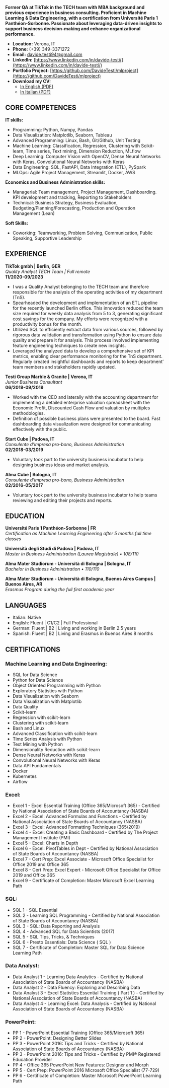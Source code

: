 
**Former QA at TikTok in the TECH team with MBA background and previous experience in business consulting. Proficient in Machine Learning & Data Engineering, with a certification from Université Paris 1 Panthéon-Sorbonne. Passionate about leveraging data-driven insights to support business decision-making and enhance organizational performance.**

- **Location:** Verona, IT
- **Phone:** (+39) 349-3371272
- **Email:** [davide.testi94@gmail.com](mailto:davide.testi94@gmail.com)
- **LinkedIn:** [https://www.linkedin.com/in/davide-testi/](https://www.linkedin.com/in/davide-testi/)
- **Portfolio Project:** [https://github.com/DavideTesti/mlproject](https://github.com/DavideTesti/mlproject)
- **Download my CV:** 
  - [In English (PDF)](./assets/Davide_Testi_CV_EN.pdf)
  - [In Italian (PDF)](./assets/Davide_Testi_CV_IT.pdf)

    
## CORE COMPETENCES

**IT skills:**
- Programming: Python, Numpy, Pandas 
- Data Visualization: Matplotlib, Seaborn, Tableau 
- Advanced Programming: Linux, Bash, Git/Github, Unit Testing 
- Machine Learning: Classification, Regression, Clustering with Scikit-learn, Time series, Text mining, Dimension Reduction, MLflow  
- Deep Learning: Computer Vision with OpenCV, Dense Neural Networks with Keras, Convolutional Neural Networks with Keras  
- Data Engineering: SQL, FastAPI, Data Integration (ETL), PySpark  
- MLOps: Agile Project Management, Streamlit, Docker, AWS

**Economics and Business Administration skills:**
- Managerial: Team management, Project Management, Dashboarding. KPI development and tracking, Reporting to Stakeholders
- Technical: Business Strategy, Business Evaluation, Budgeting/Planning/Forecasting, Production and Operation Management (Lean)

**Soft Skills:**
- Coworking: Teamworking, Problem Solving, Communication, Public Speaking, Supportive Leadership 

## EXPERIENCE

**TikTok gmbh | Berlin, GER**  
*Quality Analyst TECH Team | Full remote*  
**11/2020-09/2023**
- I was a Quality Analyst belonging to the TECH team and therefore responsible for the analysis of the operating activities of my department (TnS).
- Spearheaded the development and implementation of an ETL pipeline for the recently launched Berlin office. This innovation reduced the team size required for weekly data analysis from 5 to 3, generating significant cost savings for the company. My efforts were recognized with a productivity bonus for the month.
- Utilized SQL to efficiently extract data from various sources, followed by rigorous data validation and transformation using Python to ensure data quality and prepare it for analysis. This process involved implementing feature engineering techniques to create new insights.
- Leveraged the analyzed data to develop a comprehensive set of KPI metrics, enabling clear performance monitoring for the TnS department. Regularly created insightful dashboards and reports to keep department’ team members and stakeholders rapidly updated.

**Testi Group Marble & Granite | Verona, IT**  
*Junior Business Consultant*  
**06/2019-09/2019**
- Worked with the CEO and laterally with the accounting department for implementing a detailed enterprise valuation spreadsheet with the Economic Profit, Discounted Cash Flow and valuation by multiples methodologies.
- Definition of possible business plans were presented to the board. Fast dashboarding data visualization were designed for communicating effectively with the public.

**Start Cube | Padova, IT**  
*Consulente d’impresa pro-bono, Business Administration*  
**02/2018-03/2019**
- Voluntary took part to the university business incubator to help designing business ideas and market analysis.

**Alma Cube | Bologna, IT**  
*Consulente d’impresa pro-bono, Business Administration*  
**02/2016-05/2017**
- Voluntary took part to the university business incubator to help teams reviewing and editing their projects and reports.

## EDUCATION

**Université Paris 1 Panthéon-Sorbonne | FR**  
*Certification as Machine Learning Engineering after 5 months full time classes*

**Università degli Studi di Padova | Padova, IT**  
*Master in Business Administration (Laurea Magistrale) • 108/110*

**Alma Mater Studiorum - Università di Bologna | Bologna, IT**  
*Bachelor in Business Administration •  110/110*

**Alma Mater Studiorum - Università di Bologna, Buenos Aires Campus | Buenos Aires, AR**  
*Erasmus Program during the full first academic year*

## LANGUAGES

- Italian: Native
- English: Fluent | C1/C2 | Full Professional 
- German: Fluent | B2 | Living and working in Berlin 2.5 years
- Spanish: Fluent | B2 | Living and Erasmus in Buenos Aires 8 months

## CERTIFICATIONS

### Machine Learning and Data Engineering:
- SQL for Data Science
- Python for Data Science
- Object Oriented Programming with Python
- Exploratory Statistics with Python
- Data Visualization with Seaborn
- Data Visualization with Matplotlib
- Data Quality
- Scikit-learn
- Regression with scikit-learn
- Clustering with scikit-learn
- Bash and Linux
- Advanced Classification with scikit-learn
- Time Series Analysis with Python
- Text Mining with Python
- Dimensionality Reduction with scikit-learn
- Dense Neural Networks with Keras
- Convolutional Neural Networks with Keras
- Data API Fundamentals
- Docker
- Kubernetes
- Airflow

### Excel:
- Excel 1 - Excel Essential Training (Office 365/Microsoft 365) - Certified by National Association of State Boards of Accountancy (NASBA)
- Excel 2 - Excel: Advanced Formulas and Functions - Certified by National Association of State Boards of Accountancy (NASBA)
- Excel 3 - Excel: Advanced Formatting Techniques (365/2019)
- Excel 4 - Excel: Creating a Basic Dashboard - Certified by The Project Management Institute (PMI)
- Excel 5 - Excel: Charts in Depth
- Excel 6 - Excel: PivotTables in Dept - Certified by National Association of State Boards of Accountancy (NASBA)
- Excel 7 - Cert Prep: Excel Associate - Microsoft Office Specialist for Office 2019 and Office 365
- Excel 8 - Cert Prep: Excel Expert - Microsoft Office Specialist for Office 2019 and Office 365
- Excel 9 - Certificate of Completion: Master Microsoft Excel Learning Path

### SQL:
- SQL 1 - SQL Essential
- SQL 2 - Learning SQL Programming - Certified by National Association of State Boards of Accountancy (NASBA)
- SQL 3 - SQL: Data Reporting and Analysis
- SQL 4 - Advanced SQL for Data Scientists (2017)
- SQL 5 - SQL Tips, Tricks, & Techniques
- SQL 6 - Presto Essentials: Data Science ( SQL )
- SQL 7 - Certificate of Completion: Master SQL for Data Science Learning Path

### Data Analyst:
- Data Analyst 1 - Learning Data Analytics - Certified by National Association of State Boards of Accountancy (NASBA)
- Data Analyst 2 - Data Fluency: Exploring and Describing Data
- Data Analyst 3 - Excel Statistics Essential Training ( Part 1 ) - Certified by National Association of State Boards of Accountancy (NASBA)
- Data Analyst 4 - Learning Excel: Data Analysis - Certified by National Association of State Boards of Accountancy (NASBA)

### PowerPoint:
- PP 1 - PowerPoint Essential Training (Office 365/Microsoft 365)
- PP 2 - PowerPoint: Designing Better Slides
- PP 3 - PowerPoint 2016: Tips and Tricks - Certified by National Association of State Boards of Accountancy (NASBA)
- PP 3 - PowerPoint 2016: Tips and Tricks - Certified by PMI® Registered Education Provider
- PP 4 - Office 365 PowerPoint New Features: Designer and Morph
- PP 5 - Cert Prep: PowerPoint 2016 Microsoft Office Specialist (77-729)
- PP 6 - Certificate of Completion: Master Microsoft PowerPoint Learning Path

